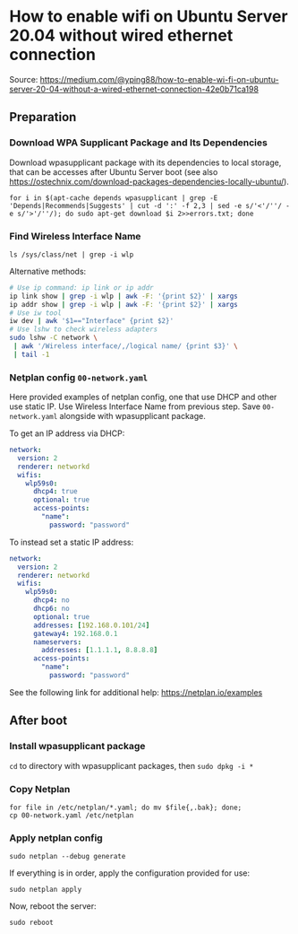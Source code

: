 # How to enable wifi on Ubuntu Server 20.04 without wired ethernet connection

Source: https://medium.com/@yping88/how-to-enable-wi-fi-on-ubuntu-server-20-04-without-a-wired-ethernet-connection-42e0b71ca198

## Preparation

### Download WPA Supplicant Package and Its Dependencies

Download wpasupplicant package with its dependencies to local storage, that can be accesses after Ubuntu Server boot (see also https://ostechnix.com/download-packages-dependencies-locally-ubuntu/).

`for i in $(apt-cache depends wpasupplicant | grep -E 'Depends|Recommends|Suggests' | cut -d ':' -f 2,3 | sed -e s/'<'/''/ -e s/'>'/''/); do sudo apt-get download $i 2>>errors.txt; done`

### Find Wireless Interface Name

    ls /sys/class/net | grep -i wlp

Alternative methods:

```bash
# Use ip command: ip link or ip addr
ip link show | grep -i wlp | awk -F: '{print $2}' | xargs
ip addr show | grep -i wlp | awk -F: '{print $2}' | xargs
# Use iw tool
iw dev | awk '$1=="Interface" {print $2}'
# Use lshw to check wireless adapters
sudo lshw -C network \
 | awk '/Wireless interface/,/logical name/ {print $3}' \
 | tail -1
```

### Netplan config `00-network.yaml`

Here provided examples of netplan config, one that use DHCP and other use static IP. Use Wireless Interface Name from previous step. Save `00-network.yaml` alongside with wpasupplicant package.

To get an IP address via DHCP:

```yaml
network:
  version: 2
  renderer: networkd
  wifis:
    wlp59s0:
      dhcp4: true
      optional: true
      access-points:
        "name": 
          password: "password"
```

To instead set a static IP address:

```yaml
network:
  version: 2
  renderer: networkd
  wifis:
    wlp59s0:
      dhcp4: no
      dhcp6: no
      optional: true
      addresses: [192.168.0.101/24]
      gateway4: 192.168.0.1
      nameservers:
        addresses: [1.1.1.1, 8.8.8.8]
      access-points:
        "name": 
          password: "password"

```

See the following link for additional help: https://netplan.io/examples

## After boot

### Install wpasupplicant package

`cd` to directory with wpasupplicant packages, then `sudo dpkg -i *`

### Copy Netplan

    for file in /etc/netplan/*.yaml; do mv $file{,.bak}; done;
    cp 00-network.yaml /etc/netplan

### Apply netplan config

    sudo netplan --debug generate

If everything is in order, apply the configuration provided for use:

    sudo netplan apply

Now, reboot the server:

    sudo reboot

